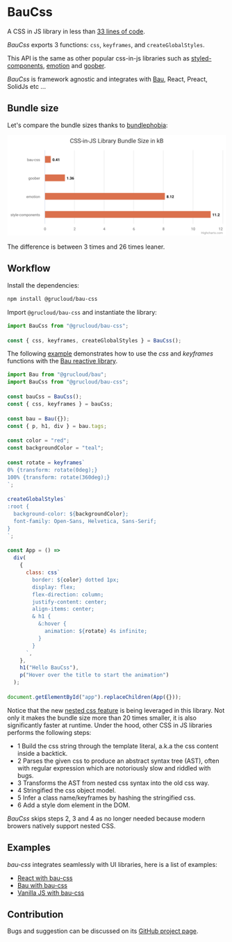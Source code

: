 # BauCss

A CSS in JS library in less than [33 lines of code](./src/bau-css.js).

_BauCss_ exports 3 functions: `css`, `keyframes`, and `createGlobalStyles`.

This API is the same as other popular css-in-js libraries such as [styled-components](https://styled-components.com/), [emotion](https://emotion.sh/) and [goober](https://goober.js.org/).

_BauCss_ is framework agnostic and integrates with [Bau](https://github.com/grucloud/bau), React, Preact, SolidJs etc ...

## Bundle size

Let's compare the bundle sizes thanks to [bundlephobia](https://bundlephobia.com/):

![bundle size](../doc/css-in-js-library-bundle-size.svg)

The difference is between 3 times and 26 times leaner.

## Workflow

Install the dependencies:

```sh
npm install @grucloud/bau-css
```

Import `@grucloud/bau-css` and instantiate the library:

```js
import BauCss from "@grucloud/bau-css";

const { css, keyframes, createGlobalStyles } = BauCss();
```

The following [example](./examples/bau-bau-css/main.js) demonstrates how to use the _css_ and _keyframes_ functions with the [Bau reactive library](https://github.com/grucloud/bau).

```js
import Bau from "@grucloud/bau";
import BauCss from "@grucloud/bau-css";

const bauCss = BauCss();
const { css, keyframes } = bauCss;

const bau = Bau({});
const { p, h1, div } = bau.tags;

const color = "red";
const backgroundColor = "teal";

const rotate = keyframes`
0% {transform: rotate(0deg);}
100% {transform: rotate(360deg);}
`;

createGlobalStyles`
:root {
  background-color: ${backgroundColor};
  font-family: Open-Sans, Helvetica, Sans-Serif;
}
`;

const App = () =>
  div(
    {
      class: css`
        border: ${color} dotted 1px;
        display: flex;
        flex-direction: column;
        justify-content: center;
        align-items: center;
        & h1 {
          &:hover {
            animation: ${rotate} 4s infinite;
          }
        }
      `,
    },
    h1("Hello BauCss"),
    p("Hover over the title to start the animation")
  );

document.getElementById("app").replaceChildren(App({}));
```

Notice that the new [nested css feature](https://www.w3.org/TR/css-nesting-1/) is being leveraged in this library. Not only it makes the bundle size more than 20 times smaller, it is also significantly faster at runtime.
Under the hood, other CSS in JS libraries performs the following steps:

- 1 Build the css string through the template literal, a.k.a the css content inside a backtick.
- 2 Parses the given css to produce an abstract syntax tree (AST), often with regular expression which are notoriously slow and riddled with bugs.
- 3 Transforms the AST from nested css syntax into the old css way.
- 4 Stringified the css object model.
- 5 Infer a class name/keyframes by hashing the stringified css.
- 6 Add a style dom element in the DOM.

_BauCss_ skips steps 2, 3 and 4 as no longer needed because modern browers natively support nested CSS.

## Examples

_bau-css_ integrates seamlessly with UI libraries, here is a list of examples:

- [React with bau-css](./examples/react-bau-css)
- [Bau with bau-css](./examples/bau-bau-css)
- [Vanilla JS with bau-css](./examples/vanillajs-bau-css)

## Contribution

Bugs and suggestion can be discussed on its [GitHub project page](https://github.com/grucloud/bau/tree/main/bau-css).
